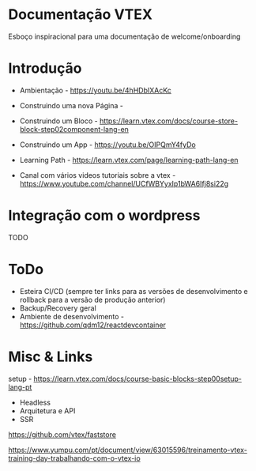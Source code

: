 # Documentação VTEX
Esboço inspiracional para uma documentação de welcome/onboarding

# Introdução

* Ambientação - https://youtu.be/4hHDbIXAcKc

* Construindo uma nova Página - 

* Construindo um Bloco - https://learn.vtex.com/docs/course-store-block-step02component-lang-en

* Construindo um App - https://youtu.be/OIPQmY4fyDo

* Learning Path - https://learn.vtex.com/page/learning-path-lang-en

* Canal com vários videos tutoriais sobre a vtex - https://www.youtube.com/channel/UCfWBYyxIp1bWA6Ifj8si22g

# Integração com o wordpress

TODO

# ToDo

* Esteira CI/CD (sempre ter links para as versões de desenvolvimento e rollback para a versão de produção anterior)
* Backup/Recovery geral
* Ambiente de desenvolvimento - https://github.com/qdm12/reactdevcontainer

# Misc & Links

setup - https://learn.vtex.com/docs/course-basic-blocks-step00setup-lang-pt

* Headless
* Arquitetura e API
* SSR

https://github.com/vtex/faststore

https://www.yumpu.com/pt/document/view/63015596/treinamento-vtex-training-day-trabalhando-com-o-vtex-io



